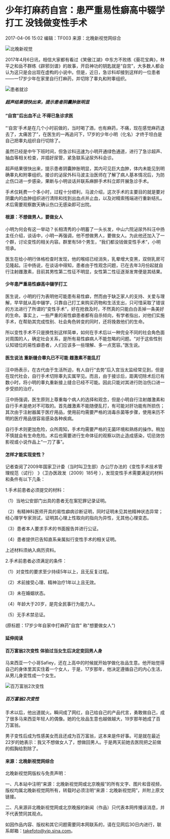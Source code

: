 # 少年打麻药自宫：患严重易性癖高中辍学打工 没钱做变性手术

2017-04-06 15:02 编辑：TF003 来源：北晚新视觉网综合

![北晚新视觉](//static.takefoto.cn/img/2016/logo1.png)

2017年4月6日讯，相信大家都有看过《笑傲江湖》中东方不败练《葵花宝典》，林平之和岳不群练《辟邪剑谱》的故事，开启神功的钥匙就是“自宫”，大多数人都会认为这只是会出现在虚构的小说中。但是，近日，急诊科却接到这样的一位患者——一17岁少年在家里自行打麻药，并切除了睾丸和附睾组织。

![患者就诊](http://static.takefoto.cn/img/2017_pc.jpg)

##### 超声结果很快出来，提示患者阴囊肿胀明显

#### “自宫”后出血不止 不得已急诊求医

“‘自宫’手术是在几个小时前做的，当时喝了酒，也有麻药，不痛，现在感觉麻药退去了，太痛苦了”，在医生的一再追问下，17岁的少年小明（化名）才终于坦白是自己把睾丸组织自行切除了。

虽然已经是中午下班时间，但急诊科迅速为小明开通绿色通道，进行了急诊超声、抽血等相关检查，并插好尿管，紧急联系泌尿外科会诊。

超声结果很快出来，提示患者阴囊肿胀明显，其内可见巨大血肿，体内未能见到明确睾丸和附睾组织。接诊的泌尿外科马波主治医师在了解了病人基本情况后，为防止伤口进一步感染，果断与小明谈话并联系麻醉手术科立即开展急诊手术。

手术仅耗费一个多小时，过程十分顺利，马波介绍，这次手术的主要目的就是要对阴囊内的血肿组织进行清除和找到出血点并止血，以及对精索残端进行重新结扎。术后需要观察数天确认伤口无感染即可出院。

#### 根源：不想做男人，要做女人

小明为何会有这一举动？长相清秀的小明蓄了一头长发，中山六院泌尿外科汪中扬主任介绍，谈话中，小明一再强调，他不想做男人，要做女人。为此他还加入了一个群，讨论变性的相关内容。群里有58个男生，“我们都没钱做变性手术”，小明坦承。

医生在给小明行体格检查时发现，他的喉结已经消失，乳晕增大变黑，双侧乳房可见隆起。汪中扬说，在谈话中得知，患者由于性观念问题，已在去年3月份起就自行注射雌激素，目前其男性第二性征不明显，女性第二性征逐渐发育便是其结果。

#### 少年患严重易性癖高中辍学打工

医生说，小明的行为表明他可能患有易性癖，然而由于缺乏家人的支持、关爱与理解，早早就从高中辍学，只靠自己打工来购买药物和生活支出，只可惜采取了错误的方法进行了所谓的“变性手术”，好在抢救及时，不然真的只能白白丢掉一条美好的生命。事实上，一些严重的易性癖患者都有自杀倾向，有学者指出，对他们实施手术，在帮助其完成性别、社会角色转变的同时，还将挽救他们的生命。

所以变性手术不只是换性别这样简单，如何在手术后以一种完全不同的社会角色面对周围的人，确定社会关系，是所有易性癖病人不能忽略的问题。“对于这些性别认知错位的易性癖患者，人们应该多一些理解、多一点宽容。”医生说。

#### 医生说法 重新缝合睾丸已不可能 雌激素不能乱打

汪中扬表示，在古代由于生活所迫，有人自行“去势”后入宫当太监经常见到，但是在现代社会，自行手术切除睾丸实属罕见。而且，由于接诊后，距离切除术后已有数小时，将小明的睾丸重新接上缝合已经不可能。因此只能对其进行防治伤口进一步受损的治疗。

汪中扬强调，医生原则上尊重每个病人的选择和观念，但是小明自行注射雌激素和自行手术是绝对不可取的。首先雌激素不能随便乱打，有可能对肝功能有所损伤；其次由于注射器属于医疗用品，使用前均需要严格的消毒杀菌等步骤，使用来历不明的医疗用品很容易感染各种疾病。

自行手术则更加危险，众所周知，手术均需要严格的无菌环境和熟练的操作。稍加不慎就会有生命危险。术后也需要进行生命体征的观察以防止造成感染，切忌效仿影视或小说作品上“一刀了事”。

#### 怎样才能实现变性？

记者查阅了2009年国家卫计委（当时叫卫生部）办公厅办法的《变性手术技术管理规范（试行） 》（卫办医政发〔2009〕185号 ），发现变性手术需要满足的材料和条件有以下几条：

1.手术前患者必须提交的材料：

（1）当地公安部门出具的患者无在案犯罪记录证明。

（2）有精神科医师开具的易性癖病诊断证明，同时证明未见其他精神状态异常；经心理学专家测试，证明其心理上性取向的指向为异性，无其他心理变态。

（3）患者本人要求手术的书面报告并进行公证。

（4）患者提供已告知直系亲属拟行变性手术的相关证明。

上述材料须纳入病历资料。

2.手术前患者必须满足的条件：

（1）对变性的要求至少持续5年以上，且无反复过程。

（2）术前接受心理、精神治疗1年以上且无效。

（3）未在婚姻状态。

（4）年龄大于20岁，是完全民事行为能力人。

（5）无手术禁忌证。

(原标题：17岁少年自家中打麻药"自宫" 称"想要做女人")

#### 延伸阅读

#### 百万富翁2次变性 体验过当女生后决定变回男人身

马来西亚一个小哥Safiey，还在上高中的时候就开始学做化妆品生意。他开始觉得自己的身体里其实住着一个女人，于是，17岁那年，他决定遵循自己的内心生活，从男儿身变性成一个女生。

![百万富翁2次变性](http://static.takefoto.cn/img/2017_pc.jpg)

##### **百万富翁2次变性**

手术以后，他出道就火。瞬间成了网红，自己给自己的产品代言，勇敢做自己，成了很多马来西亚年轻人的偶像。她的化妆品生意也越做越大，19岁那年她成了百万富翁。

男子变性后成为性感美女而且还成为百万富翁，这本来是件好事。可是就在最近22岁的她表示：我又不想做女人了，想做回男人。于是两天前她去医院把之前做的假胸给割除了。

#### 来源：北晚新视觉网综合

北晚新视觉网版权与免责声明：

一、凡本站中注明“来源：北晚新视觉网或北京晚报”的所有文字、图片和音视频，版权均属北晚新视觉网所有，转载时必须注明“来源：北晚新视觉网”，并附上原文链接。

二、凡来源非北晚新视觉网或北京晚报的新闻（作品）只代表本网传播该消息，并不代表赞同其观点。

如因作品内容、版权和其它问题需要同本网联系的，请在见网后30日内进行，联系邮箱：takefoto@vip.sina.com。